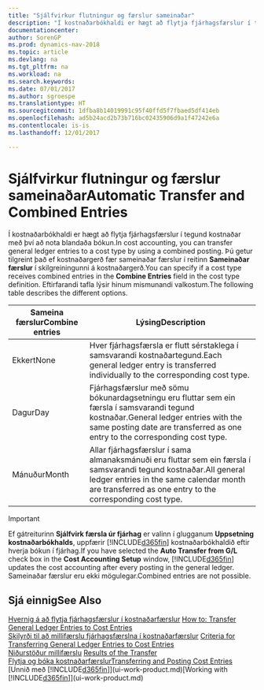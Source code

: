 ```yaml
---
title: "Sjálfvirkur flutningur og færslur sameinaðar"
description: "Í kostnaðarbókhaldi er hægt að flytja fjárhagsfærslur í tegund kostnaðar með því að nota blandaða bókun. Þú getur tilgreint það ef kostnaðargerð fær sameinaðar færslur í reitinn **Sameinaðar færslur** í skilgreiningunni á kostnaðargerð. Eftirfarandi tafla lýsir hinum mismunandi valkostum."
documentationcenter: 
author: SorenGP
ms.prod: dynamics-nav-2018
ms.topic: article
ms.devlang: na
ms.tgt_pltfrm: na
ms.workload: na
ms.search.keywords: 
ms.date: 07/01/2017
ms.author: sgroespe
ms.translationtype: HT
ms.sourcegitcommit: 1dfba8b14019991c95f40ffd5f7fbaed5df414eb
ms.openlocfilehash: ad5b24acd2b73b716bc02435906d9a1f47242e6a
ms.contentlocale: is-is
ms.lasthandoff: 12/01/2017

---
```

# <a name="automatic-transfer-and-combined-entries"></a><span data-ttu-id="f90b5-105">Sjálfvirkur flutningur og færslur sameinaðar</span><span class="sxs-lookup"><span data-stu-id="f90b5-105">Automatic Transfer and Combined Entries</span></span>
<span data-ttu-id="f90b5-106">Í kostnaðarbókhaldi er hægt að flytja fjárhagsfærslur í tegund kostnaðar með því að nota blandaða bókun.</span><span class="sxs-lookup"><span data-stu-id="f90b5-106">In cost accounting, you can transfer general ledger entries to a cost type by using a combined posting.</span></span> <span data-ttu-id="f90b5-107">Þú getur tilgreint það ef kostnaðargerð fær sameinaðar færslur í reitinn **Sameinaðar færslur** í skilgreiningunni á kostnaðargerð.</span><span class="sxs-lookup"><span data-stu-id="f90b5-107">You can specify if a cost type receives combined entries in the **Combine Entries** field in the cost type definition.</span></span> <span data-ttu-id="f90b5-108">Eftirfarandi tafla lýsir hinum mismunandi valkostum.</span><span class="sxs-lookup"><span data-stu-id="f90b5-108">The following table describes the different options.</span></span>  

|<span data-ttu-id="f90b5-109">Sameina færslur</span><span class="sxs-lookup"><span data-stu-id="f90b5-109">Combine entries</span></span>|<span data-ttu-id="f90b5-110">Lýsing</span><span class="sxs-lookup"><span data-stu-id="f90b5-110">Description</span></span>|  
|---------------------|-----------------|  
|<span data-ttu-id="f90b5-111">Ekkert</span><span class="sxs-lookup"><span data-stu-id="f90b5-111">None</span></span>|<span data-ttu-id="f90b5-112">Hver fjárhagsfærsla er flutt sérstaklega í samsvarandi kostnaðartegund.</span><span class="sxs-lookup"><span data-stu-id="f90b5-112">Each general ledger entry is transferred individually to the corresponding cost type.</span></span>|  
|<span data-ttu-id="f90b5-113">Dagur</span><span class="sxs-lookup"><span data-stu-id="f90b5-113">Day</span></span>|<span data-ttu-id="f90b5-114">Fjárhagsfærslur með sömu bókunardagsetningu eru fluttar sem ein færsla í samsvarandi tegund kostnaðar.</span><span class="sxs-lookup"><span data-stu-id="f90b5-114">General ledger entries with the same posting date are transferred as one entry to the corresponding cost type.</span></span>|  
|<span data-ttu-id="f90b5-115">Mánuður</span><span class="sxs-lookup"><span data-stu-id="f90b5-115">Month</span></span>|<span data-ttu-id="f90b5-116">Allar fjárhagsfærslur í sama almanaksmánuði eru fluttar sem ein færsla í samsvarandi tegund kostnaðar.</span><span class="sxs-lookup"><span data-stu-id="f90b5-116">All general ledger entries in the same calendar month are transferred as one entry to the corresponding cost type.</span></span>|  

> [!IMPORTANT]  
>  <span data-ttu-id="f90b5-117">Ef gátreiturinn **Sjálfvirk færsla úr fjárhag** er valinn í glugganum **Uppsetning kostnaðarbókhalds**, uppfærir [!INCLUDE[d365fin](includes/d365fin_md.md)] kostnaðarbókhaldið eftir hverja bókun í fjárhag.</span><span class="sxs-lookup"><span data-stu-id="f90b5-117">If you have selected the **Auto Transfer from G/L** check box in the **Cost Accounting Setup** window, [!INCLUDE[d365fin](includes/d365fin_md.md)] updates the cost accounting after every posting in the general ledger.</span></span> <span data-ttu-id="f90b5-118">Sameinaðar færslur eru ekki mögulegar.</span><span class="sxs-lookup"><span data-stu-id="f90b5-118">Combined entries are not possible.</span></span>  

## <a name="see-also"></a><span data-ttu-id="f90b5-119">Sjá einnig</span><span class="sxs-lookup"><span data-stu-id="f90b5-119">See Also</span></span>  
 <span data-ttu-id="f90b5-120">[Hvernig á að flytja fjárhagsfærslur í kostnaðarfærslur](finance-how-to-transfer-general-ledger-entries-to-cost-entries.md) </span><span class="sxs-lookup"><span data-stu-id="f90b5-120">[How to: Transfer General Ledger Entries to Cost Entries](finance-how-to-transfer-general-ledger-entries-to-cost-entries.md) </span></span>  
 <span data-ttu-id="f90b5-121">[Skilyrði til að millifærslu fjárhagsfærslna í kostnaðarfærslur](finance-criteria-for-transferring-general-ledger-entries-to-cost-entries.md) </span><span class="sxs-lookup"><span data-stu-id="f90b5-121">[Criteria for Transferring General Ledger Entries to Cost Entries](finance-criteria-for-transferring-general-ledger-entries-to-cost-entries.md) </span></span>  
 <span data-ttu-id="f90b5-122">[Niðurstöður millifærslu](finance-results-of-the-transfer.md) </span><span class="sxs-lookup"><span data-stu-id="f90b5-122">[Results of the Transfer](finance-results-of-the-transfer.md) </span></span>  
 [<span data-ttu-id="f90b5-123">Flytja og bóka kostnaðarfærslur</span><span class="sxs-lookup"><span data-stu-id="f90b5-123">Transferring and Posting Cost Entries</span></span>](finance-transfer-and-post-cost-entries.md)  
 <span data-ttu-id="f90b5-124">[Unnið með [!INCLUDE[d365fin](includes/d365fin_md.md)]](ui-work-product.md)</span><span class="sxs-lookup"><span data-stu-id="f90b5-124">[Working with [!INCLUDE[d365fin](includes/d365fin_md.md)]](ui-work-product.md)</span></span>

